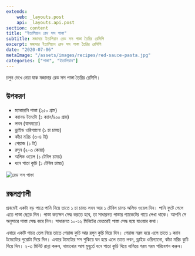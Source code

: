 ```yaml
---
extends:
    web: _layouts.post
    api: _layouts.api.post
section: content
title: "ইতালিয়ান রেড সস পাস্তা"
subtitle: মজাদার ইতালিয়ান রেড সস পাস্তা তৈরির রেসিপি
excerpt: মজাদার ইতালিয়ান রেড সস পাস্তা তৈরির রেসিপি
date: "2020-07-06"
metaImage: "/assets/images/recipes/red-sauce-pasta.jpg"
categories: ["পাস্তা", "ইতালিয়ান"]
---
```


চলুন দেখে নেয়া যাক মজাদার রেড সস পাস্তা তৈরির রেসিপি।

## উপকরণ

- ম্যাকারনি পাস্তা (২৫০ গ্রাম)
- ক্যানড টমেটো (১ ক্যান/৪০০ গ্রাম)
- লবন (স্বাদমতো)
- ড্রাইড ওরিগ্যানো (১ চা চামচ)
- কাঁচা মরিচ (৩-৪ টা)
- পেয়াজ (১ টা)
- রসুন (২-৩ কোয়া)
- অলিভ ওয়েল (১ টেবিল চামচ)
- ধনে পাতা কুচি (১ টেবিল চামচ)

![রেড সস পাস্তা](/assets/images/recipes/red-sauce-pasta.jpg)

## রন্ধনপ্রণালী

প্রথমেই একটা বড় পাত্রে পানি নিয়ে তাতে ১ চা চামচ লবন আর ১ টেবিল চামচ অলিভ ওয়েল দিন। পানি ফুটে
গেলে এতে পাস্তা ছেড়ে দিন। পাস্তা কতক্ষন সেদ্ধ করতে হবে, তা সাধারনত পাস্তার প্যাকেটের গায়ে লেখা থাকে।
আপনি সে অনুসারে পাস্তা সেদ্ধ করে নিন। সাধারনত ১০-১২ মিনিটের ভেতরেই পাস্তা সেদ্ধ হয়ে যাওয়ার কথা।

এবারে একটি পাত্রে তেল নিয়ে তাতে পেয়াজ কুচি আর রসুন কুচি দিয়ে দিন। পেয়াজ নরম হয়ে এলে তাতে ১ ক্যান
টমেটোের পুরোটা দিয়ে দিন। এবারে টমেটোর সস শুকিয়ে ঘন হয়ে এলে তাতে লবন, ড্রাইড ওরিগ্যানো, কাঁচা মরিচ
কুচি দিয়ে দিন। ২-৩ মিনিট রান্না করুন, নামানোর আগ মুহুর্তে ধনে পাতা কুচি দিয়ে নামিয়ে গরম গরম পরিবেশন
করুন।
